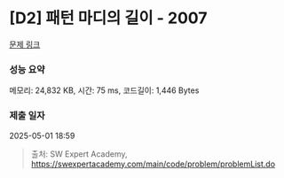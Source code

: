 # [D2] 패턴 마디의 길이 - 2007 

[문제 링크](https://swexpertacademy.com/main/code/problem/problemDetail.do?contestProbId=AV5P1kNKAl8DFAUq) 

### 성능 요약

메모리: 24,832 KB, 시간: 75 ms, 코드길이: 1,446 Bytes

### 제출 일자

2025-05-01 18:59



> 출처: SW Expert Academy, https://swexpertacademy.com/main/code/problem/problemList.do